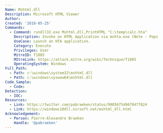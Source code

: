 ```yaml
---
Name: Mshtml.dll
Description: Microsoft HTML Viewer
Author:
Created: '2018-05-25'
Commands:
  - Command: rundll32.exe Mshtml.dll,PrintHTML "C:\temp\calc.hta"
    Description: Invoke an HTML Application via mshta.exe (Note - Pops a security warning and a print dialogue box).
    UseCase: Launch an HTA application.
    Category: Execute
    Privileges: User
    MitreID: T1085
    MItreLink: https://attack.mitre.org/wiki/Technique/T1085
    OperatingSystem: Windows
Full_Path:
  - Path: c:\windows\system32\mshtml.dll
  - Path: c:\windows\syswow64\mshtml.dll
Code_Sample:
  - Code:
Detection:
  - IOC:
Resources:
  - Link: https://twitter.com/pabraeken/status/998567549670477824
  - Link: https://windows10dll.nirsoft.net/mshtml_dll.html
Acknowledgement:
  - Person: Pierre-Alexandre Braeken
    Handle: '@pabraeken'
---
```

